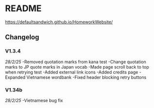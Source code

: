 # README

https://defaultsandwich.github.io/HomeworkWebsite/

## Changelog

### V1.3.4 
*28/2/25*
-Removed quotation marks from kana test
-Change quotation marks to JP quote marks in Japan vocab
-Made page scroll back to top when retrying test
-Added external link icons
-Added credits page
-Expanded Vietnamese wordbank
-Fixed header blocking retry buttons

### V1.34b 
*28/2/25*
-Vietnamese bug fix